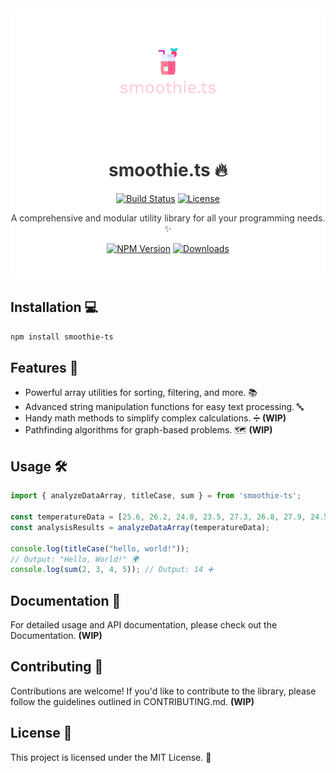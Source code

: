 <div align="center" style="background-color: white; color: #333; padding-bottom: 2em; border-radius: 1em;">
  <img src="smoothie-logo.png" alt="Your Library Logo" width="200">

# smoothie.ts 🔥

[![Build Status](https://img.shields.io/travis/emilohlund-git/smoothie-ts.svg?style=flat-square)](https://travis-ci.org/emilohlund-git/smoothie-ts)
[![License](https://img.shields.io/github/license/emilohlund-git/smoothie-ts.svg?style=flat-square)](LICENSE)

A comprehensive and modular utility library for all your programming needs. ✨

[![NPM Version](https://img.shields.io/npm/v/smoothie-ts.svg?style=flat-square)](https://www.npmjs.com/package/your_library)
[![Downloads](https://img.shields.io/npm/dm/smoothie-ts.svg?style=flat-square)](https://www.npmjs.com/package/smoothie-ts)

</div>

## Installation 💻

```bash
npm install smoothie-ts
```

## Features 🚀

- Powerful array utilities for sorting, filtering, and more. 📚
- Advanced string manipulation functions for easy text processing. 🔤
- Handy math methods to simplify complex calculations. ➗ <b>(WIP)</b>
- Pathfinding algorithms for graph-based problems. 🗺️ <b>(WIP)</b>

## Usage 🛠️

```TypeScript
import { analyzeDataArray, titleCase, sum } = from 'smoothie-ts';

const temperatureData = [25.6, 26.2, 24.8, 23.5, 27.3, 26.8, 27.9, 24.5, 25.2, 26.1];
const analysisResults = analyzeDataArray(temperatureData);

console.log(titleCase("hello, world!"));
// Output: "Hello, World!" 🌍
console.log(sum(2, 3, 4, 5)); // Output: 14 ➕
```

## Documentation 📖

For detailed usage and API documentation, please check out the Documentation. <b>(WIP)</b>

## Contributing 🤝

Contributions are welcome! If you'd like to contribute to the library, please follow the guidelines outlined in CONTRIBUTING.md. <b>(WIP)</b>

## License 📝

This project is licensed under the MIT License. 📜
